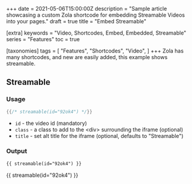 +++
date = 2021-05-06T15:00:00Z
description = "Sample article showcasing a custom Zola shortcode for embedding Streamable Videos into your pages."
draft = true 
title = "Embed Streamable"

[extra]
keywords = "Video, Shortcodes, Embed, Embedded, Streamable"
series = "Features"
toc = true

[taxonomies]
tags = [
    "Features",
    "Shortcodes",
    "Video",
]
+++
Zola has many shortcodes, and new are easily added, this example shows streamable.

<!-- more -->

## Streamable

### Usage

```rs
{{/* streamable(id="92ok4") */}}
```

- `id` - the video id (mandatory)
- `class` - a class to add to the &lt;div&gt; surrounding the iframe (optional)
- `title` - set alt title for the iframe (optional, defaults to "Streamable")

### Output

```html
{{ streamable(id="92ok4") }}
```

{{ streamable(id="92ok4") }}
